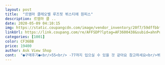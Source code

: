```yaml
---
layout: post 
title:  "르엠마 클레오벨 루즈핏 뷔스티에 원피스" 
description: 르엠마 클 ..
date: 2020-05-09 04:10:15 
img: https://static.coupangcdn.com/image/vendor_inventory/20f7/59dffbbfdbee2dc0efee003b6ccbbf90fd4913910ed21345264adb7f416d.jpg 
linkUrl: https://link.coupang.com/re/AFFSDP?lptag=AF3600438&subid=ahnPublicAsk&pageKey=1398783553&itemId=2433846046&vendorItemId=70427720376&traceid=V0-113-f0059cdc93e1e575 
categories: [1001] 
color: CF36BB 
price: 19400 
author: Ask View Shop 
cont:  "●구매후기●<br/>55<br/> -77까지 입으실 수 있을 것 같아요 참고하세요<br/>뷔스티에원피스랑 티셔츠 맞춰입으면 몸매 커버도 잘 되고 편해서, 평소에 즐기는 룩이예요.<br/> 두개가 하나로 붙어있는? 원피스입니다.<br/><br/>세탁망에 세탁기에 돌려도 될 것 같기도 한데 지금은 손세탁할려구요.<br/> 레이스가 기계세탁하면 망가질까봐.<br/><br/>이옷 가격에비해  엄청이뻐요  고급스러워요 디자인이.<br/>.<br/>,너무잘삿구요  배송은 보통입니다  하지만기다린보람잇어요  후회안하실꺼예요^^적극 추천합니다!<br/>자칫하면 밋밋해보일 수 있지만 가슴 프릴로 귀여움을 더해주어서 좋았어요!<br/>촉감이 너무 부드럽고 찰랑거리고 피부에 닿여도 따갑지않고 좋았습니다!<br/>허리핏이 일자로 떨어지지만 부해보이지 않았어요:) 데일리로 딱이예요<br/>" 
---
```

